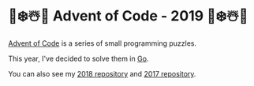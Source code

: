 # 🎄❄️☃️🎅 Advent of Code - 2019 🎄❄️☃️🎅
[Advent of Code](http://adventofcode.com/) is a series of small programming puzzles.

This year, I've decided to solve them in [Go](https://golang.org/).

You can also see my [2018 repository](https://github.com/SwiftPush/advent-of-code-2018) and [2017 repository](https://github.com/SwiftPush/advent-of-code-2017).
